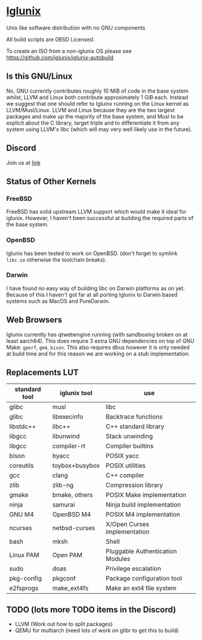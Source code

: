 # [Iglunix](https://iglunix.xyz/)
Unix like software distribution with no GNU components

All build scripts are 0BSD Licensed.

To create an ISO from a non-iglunix OS please see https://github.com/iglunix/iglunix-autobuild

## Is this GNU/Linux
No, GNU currently contributes roughly 10 MiB of code in the base system whilst,
LLVM and Linux both contribute approximately 1 GiB each. Instead we suggest that
one should refer to Igluinx running on the Linux kernel as LLVM/Musl/Linux.
LLVM and Linux because they are the two largest packages and make up the
majority of the base system, and Musl to be explicit about the C library,
target triple and to differentiate it from any system using LLVM's libc
(which will may very well likely use in the future).

## Discord
Join us at [link](https://discord.gg/NKB9qD2bMx)

## Status of Other Kernels

### FreeBSD
FreeBSD has solid upstream LLVM support which would make it ideal for iglunix.
However, I haven't been successful at building the required parts of the base
system.

### OpenBSD
Iglunix has been tested to work on OpenBSD. (don't forget to symlink `libc.so`
otherwise the toolchain breaks).

### Darwin
I have found no easy way of building libc on Darwin platforms as on yet.
Because of this I haven't got far at all porting Iglunix to Darwin
based systems such as MacOS and PureDarwin.

## Web Browsers
Iglunix currently has qtwebengine running (with sandboxing broken on at least
aarch64). This does require 3 extra GNU dependencies on top of GNU Make:
`gperf`, `gm4`, `bison`. This also requires dbus however it is only needed
at build time and for this reason we are working on a stub implementation.

## Replacements LUT

|standard tool | iglunix tool       | use                              |
|--------------|--------------------|----------------------------------|
|glibc         | musl               | libc                             |
|glibc         | libexecinfo        | Backtrace functions              |
|libstdc++     | libc++             | C++ standard library             |
|libgcc        | libunwind          | Stack unwinding                  |
|libgcc        | compiler-rt        | Compiler builtins                |
|bison         | byacc              | POSIX yacc                       |
|coreutils     | toybox+busybox     | POSIX utilities                  |
|gcc           | clang              | C++ compiler                     |
|zlib          | zlib-ng            | Compression library              |
|gmake         | bmake, others      | POSIX Make implementation        |
|ninja         | samurai            | Ninja build implementation       |
|GNU M4        | OpenBSD M4         | POSIX M4 implementation          |
|ncurses       | netbsd-curses      | X/Open Curses implementation     |
|bash          | mksh               | Shell                            |
|Linux PAM     | Open PAM           | Pluggable Authentication Modules |
|sudo          | doas               | Privilege escalation             |
|pkg-config    | pkgconf            | Package configuration tool       |
|e2fsprogs     | make_ext4fs        | Make an ext4 file system         |



## TODO (lots more TODO items in the Discord)
 - LLVM (Work out how to split packages)
 - QEMU for multiarch (need lots of work on glibr to get this to build)
